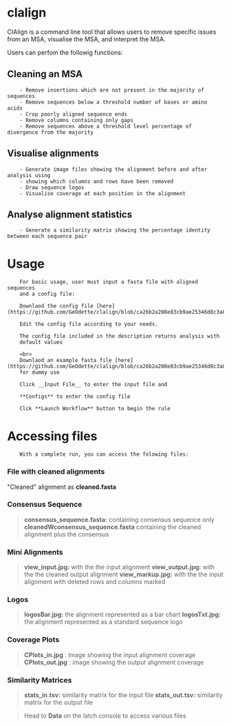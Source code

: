 # clalign
CIAlign is a command line tool
    that allows users to remove specific issues from an MSA, visualise the MSA, and interpret the MSA.
    
Users can perfom the followig functions:
## Cleaning an MSA

        - Remove insertions which are not present in the majority of sequences
        - Remove sequences below a threshold number of bases or amino acids
        - Crop poorly aligned sequence ends
        - Remove columns containing only gaps
        - Remove sequences above a threshold level percentage of divergence from the majority
## Visualise alignments

        - Generate image files showing the alignment before and after analysis using 
        - showing which columns and rows have been removed
        - Draw sequence logos
        - Visualise coverage at each position in the alignment
        
## Analyse alignment statistics 

        - Generate a similarity matrix showing the percentage identity between each sequence pair 
        
# Usage 

        For basic usage, user must input a fasta file with aligned sequences
        and a config file: 

        Downlaod the config file [here](https://github.com/GeOdette/clalign/blob/ca26b2a208e83cb9ae25346d8c3a8c46c899ae48/my_configs.ini) 

        Edit the config file according to your needs. 

        The config file included in the description returns analysis with 
        default values

        <br>
        Downlaod an example fasta file [here](https://github.com/GeOdette/clalign/blob/ca26b2a208e83cb9ae25346d8c3a8c46c899ae48/data/example4.fasta) 
        for dummy use

        Click __Input File__ to enter the input file and 

        **Configs** to enter the config file

        Clck **Launch Workflow** button to begin the rule
        
# Accessing files 

        With a complete run, you can access the folowing files:
### File with cleaned alignments

"Cleaned" alignment as **cleaned.fasta** 

### Consensus Sequence
> **consensus_sequence.fasta:**   containing consensus sequence only
> **cleanedWconsensus_sequence.fasta**   containing the cleaned alignment plus the consensus

### Mini Alignments 

> **view_input.jpg:**  with the the input alignment
> **view_output.jpg:** with the  the cleaned output alignment
> **view_markup.jpg:** with the the input alignment with deleted rows and columns marked

### Logos 

> **logosBar.jpg:** the alignment represented as a bar chart
> **logosTxt.jpg:**  the alignment represented as a standard sequence logo 

### Coverage Plots 
> **CPlots_in.jpg** : image showing the input alignment coverage
> **CPlots_out.jpg** : image showing the output alignment coverage

### Similarity Matrices 

> **stats_in.tsv:**   similarity matrix for the input file
> **stats_out.tsv:**  similarity matrix for the output file

> Head to **Data** on the latch console to access various files
